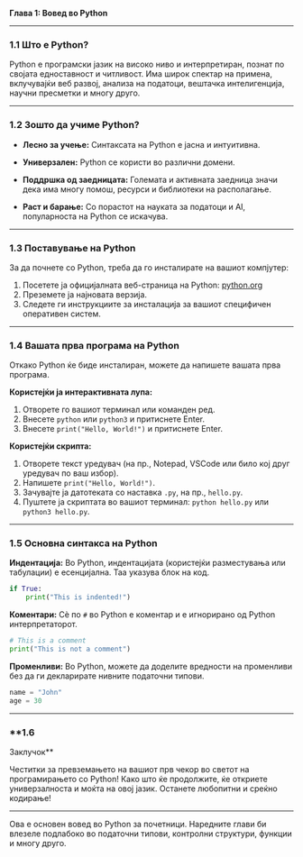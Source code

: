 **Глава 1: Вовед во Python**

---

### **1.1 Што е Python?**

Python е програмски јазик на високо ниво и интерпретиран, познат по својата едноставност и читливост. Има широк спектар на примена, вклучувајќи веб развој, анализа на податоци, вештачка интелигенција, научни пресметки и многу друго.

---

### **1.2 Зошто да учиме Python?**

- **Лесно за учење:** Синтаксата на Python е јасна и интуитивна.
  
- **Универзален:** Python се користи во различни домени.

- **Поддршка од заедницата:** Големата и активната заедница значи дека има многу помош, ресурси и библиотеки на располагање.

- **Раст и барање:** Со порастот на науката за податоци и AI, популарноста на Python се искачува.

---

### **1.3 Поставување на Python**

За да почнете со Python, треба да го инсталирате на вашиот компјутер:

1. Посетете ја официјалната веб-страница на Python: [python.org](https://www.python.org/)
2. Преземете ја најновата верзија.
3. Следете ги инструкциите за инсталација за вашиот специфичен оперативен систем.

---

### **1.4 Вашата прва програма на Python**

Откако Python ќе биде инсталиран, можете да напишете вашата прва програма.

**Користејќи ја интерактивната лупа:**

1. Отворете го вашиот терминал или команден ред.
2. Внесете `python` или `python3` и притиснете Enter.
3. Внесете `print("Hello, World!")` и притиснете Enter.

**Користејќи скрипта:**

1. Отворете текст уредувач (на пр., Notepad, VSCode или било кој друг уредувач по ваш избор).
2. Напишете `print("Hello, World!")`.
3. Зачувајте ја датотеката со наставка `.py`, на пр., `hello.py`.
4. Пуштете ја скриптата во вашиот терминал: `python hello.py` или `python3 hello.py`.

---

### **1.5 Основна синтакса на Python**

**Индентација:** Во Python, индентацијата (користејќи разместувања или табулации) е есенцијална. Таа указува блок на код.

```python
if True:
    print("This is indented!")
```

**Коментари:** Сè по `#` во Python е коментар и е игнорирано од Python интерпретаторот.

```python
# This is a comment
print("This is not a comment")
```

**Променливи:** Во Python, можете да доделите вредности на променливи без да ги декларирате нивните податочни типови.

```python
name = "John"
age = 30
```

---

### **1.6

 Заклучок**

Честитки за превземањето на вашиот прв чекор во светот на програмирањето со Python! Како што ќе продолжите, ќе откриете универзалноста и моќта на овој јазик. Останете любопитни и среќно кодирање!

---

Ова е основен вовед во Python за почетници. Наредните глави би влезеле подлабоко во податочни типови, контролни структури, функции и многу друго.